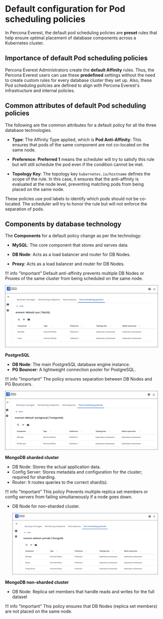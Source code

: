 # Default configuration for Pod scheduling policies

In Percona Everest, the default pod scheduling policies are **preset** rules that help ensure optimal placement of database components across a Kubernetes cluster. 

## Importance of default Pod scheduling policies

Percona Everest Administrators create the **default Affinity** rules. Thus, the Percona Everest users can use these **predefined** settings without the need to create custom rules for every database cluster they set up. Also, these Pod scheduling policies are defined to align with Percona Everest's infrastructure and internal policies. 

## Common attributes of default Pod scheduling policies

The following are the common attributes for a default policy for all the three database technologies.

- **Type**: The Affinity Type applied, which is **Pod Anti-Affinity**: This ensures that pods of the same component are not co-located on the same node.

- **Preference**: **Preferred 1** means the scheduler will try to satisfy this rule but will still schedule the pod even if the condition cannot be met.

- **Topology Key**: The topology key `kubernetes.io/hostname` defines the scope of the rule. In this case, it ensures that the anti-affinity is evaluated at the node level, preventing matching pods from being placed on the same node.


These policies use pod labels to identify which pods should not be co-located. The scheduler will try to honor the rule but will not enforce the separation of pods.
 
##  Components by database technology

The **Components** for a default policy change as per the technology:

- **MySQL**: The core component that stores and serves data.

- **DB Node**: Acts as a load balancer and router for DB Nodes.

- **Proxy**: Acts as a load balancer and router for DB Nodes.

!!! info "Important"
    Default anti-affinity prevents multiple DB Nodes or Proxies of the same cluster from being scheduled on the same node.

  ![!image](../images/mysql_default_policy.png)


**PostgreSQL**

- **DB Node**: The main PostgreSQL database engine instance.
- **PG Bouncer**: A lightweight connection pooler for PostgreSQL.

!!! info "Important"
    The policy ensures separation between DB Nodes and PG Bouncers.

  ![!image](../images/pg_default_policy.png)


**MongoDB sharded cluster**

- DB Node: Stores the actual application data.
- Config Server: Stores metadata and configuration for the cluster; required for sharding.
- Router: It routes queries to the correct shard(s).


!!! info "Important"
    This policy Prevents multiple replica set members or config servers from failing simultaneously if a node goes down.

- DB Node for non-sharded cluster.

  ![!image](../images/default_mongo_policy.png)

**MongoDB non-sharded cluster**
- DB Node: Replica set members that handle reads and writes for the full dataset


!!! info "Important"
    This policy ensures that DB Nodes (replica set members) are not placed on the same node.













 











